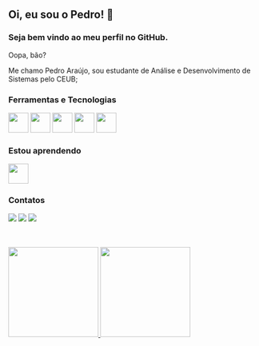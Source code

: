 ## Oi, eu sou o Pedro! 👋
### Seja bem vindo ao meu perfil no GitHub.

Oopa, bão?

Me chamo Pedro Araújo, sou estudante de Análise e Desenvolvimento de Sistemas pelo CEUB;

### Ferramentas e Tecnologias

<img src="https://cdn.jsdelivr.net/gh/devicons/devicon/icons/html5/html5-original.svg" width="40" height="40" /> <img src="https://cdn.jsdelivr.net/gh/devicons/devicon/icons/css3/css3-original.svg" width="40" height="40" /> <img src="https://cdn.jsdelivr.net/gh/devicons/devicon/icons/javascript/javascript-original.svg" width="40" height="40" /> <img src="https://cdn.jsdelivr.net/gh/devicons/devicon/icons/php/php-original.svg" width="40" height="40" /> <img src="https://cdn.jsdelivr.net/gh/devicons/devicon/icons/git/git-original.svg" width="40" height="40" />


### Estou aprendendo

<img src="https://cdn.jsdelivr.net/gh/devicons/devicon/icons/python/python-original.svg" width="40" height="40" />


### Contatos

<div>

<a href="https://www.instagram.com/_pedroara" target="_blank"><img src="https://img.shields.io/badge/-Instagram-%23E4405F?style=for-the-badge&logo=instagram&logoColor=white" target="_blank"></a> <a href = "mailto:pedroaraujo0600@gmail.com"><img src="https://img.shields.io/badge/Gmail-D14836?style=for-the-badge&logo=gmail&logoColor=white" target="_blank"></a> <a href="www.linkedin.com/in/pedro-araújo-b2128b202
" target="_blank"><img src="https://img.shields.io/badge/-LinkedIn-%230077B5?style=for-the-badge&logo=linkedin&logoColor=white" target="_blank"></a>  
</div>

<br>
<br>
  
  <div>
<a href="https://github.com/PTsaa">
<img height="180em" src="https://github-readme-stats.vercel.app/api/top-langs/?username=PTsaa&layout=compact&langs_count=7&theme=tokyonight"/>
<img height="180em" src="https://github-readme-stats.vercel.app/api?username=PTsaa&show_icons=true&theme=tokyonight&include_all_commits=true&count_private=true"/>
</div>
